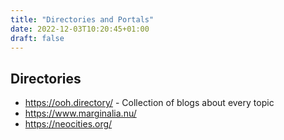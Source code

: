 ```yaml
---
title: "Directories and Portals"
date: 2022-12-03T10:20:45+01:00
draft: false
---
```


## Directories

- https://ooh.directory/ - Collection of blogs about every topic
- https://www.marginalia.nu/
- https://neocities.org/
